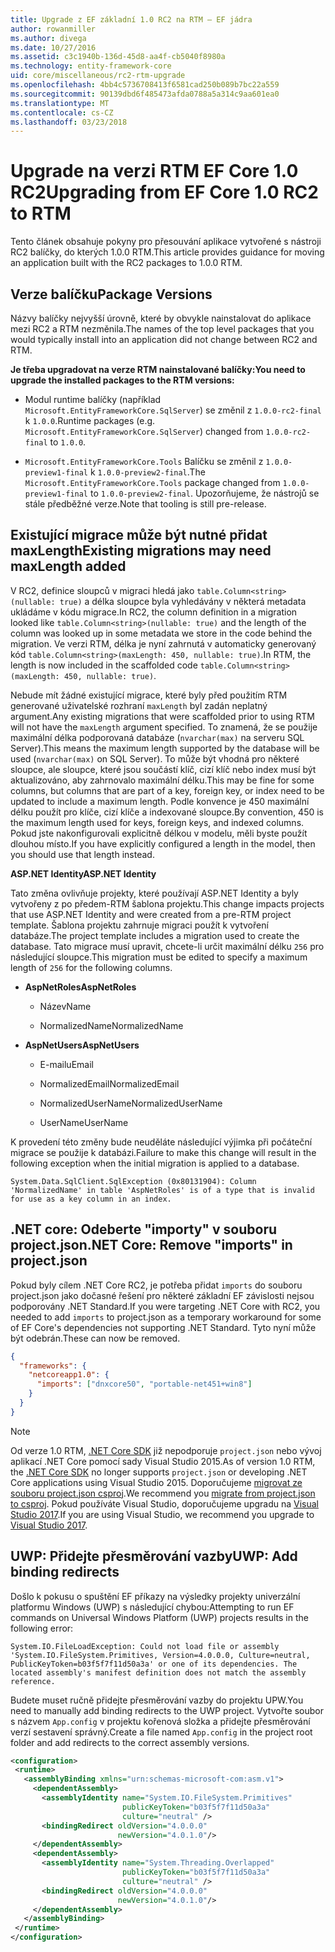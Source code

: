 ```yaml
---
title: Upgrade z EF základní 1.0 RC2 na RTM – EF jádra
author: rowanmiller
ms.author: divega
ms.date: 10/27/2016
ms.assetid: c3c1940b-136d-45d8-aa4f-cb5040f8980a
ms.technology: entity-framework-core
uid: core/miscellaneous/rc2-rtm-upgrade
ms.openlocfilehash: 4bb4c5736708413f6581cad250b089b7bc22a559
ms.sourcegitcommit: 90139dbd6f485473afda0788a5a314c9aa601ea0
ms.translationtype: MT
ms.contentlocale: cs-CZ
ms.lasthandoff: 03/23/2018
---
```

# <a name="upgrading-from-ef-core-10-rc2-to-rtm"></a><span data-ttu-id="9d872-102">Upgrade na verzi RTM EF Core 1.0 RC2</span><span class="sxs-lookup"><span data-stu-id="9d872-102">Upgrading from EF Core 1.0 RC2 to RTM</span></span>

<span data-ttu-id="9d872-103">Tento článek obsahuje pokyny pro přesouvání aplikace vytvořené s nástroji RC2 balíčky, do kterých 1.0.0 RTM.</span><span class="sxs-lookup"><span data-stu-id="9d872-103">This article provides guidance for moving an application built with the RC2 packages to 1.0.0 RTM.</span></span>

## <a name="package-versions"></a><span data-ttu-id="9d872-104">Verze balíčku</span><span class="sxs-lookup"><span data-stu-id="9d872-104">Package Versions</span></span>

<span data-ttu-id="9d872-105">Názvy balíčky nejvyšší úrovně, které by obvykle nainstalovat do aplikace mezi RC2 a RTM nezměnila.</span><span class="sxs-lookup"><span data-stu-id="9d872-105">The names of the top level packages that you would typically install into an application did not change between RC2 and RTM.</span></span>

<span data-ttu-id="9d872-106">**Je třeba upgradovat na verze RTM nainstalované balíčky:**</span><span class="sxs-lookup"><span data-stu-id="9d872-106">**You need to upgrade the installed packages to the RTM versions:**</span></span>

* <span data-ttu-id="9d872-107">Modul runtime balíčky (například `Microsoft.EntityFrameworkCore.SqlServer`) se změnil z `1.0.0-rc2-final` k `1.0.0`.</span><span class="sxs-lookup"><span data-stu-id="9d872-107">Runtime packages (e.g. `Microsoft.EntityFrameworkCore.SqlServer`) changed from `1.0.0-rc2-final` to `1.0.0`.</span></span>

* <span data-ttu-id="9d872-108">`Microsoft.EntityFrameworkCore.Tools` Balíčku se změnil z `1.0.0-preview1-final` k `1.0.0-preview2-final`.</span><span class="sxs-lookup"><span data-stu-id="9d872-108">The `Microsoft.EntityFrameworkCore.Tools` package changed from `1.0.0-preview1-final` to `1.0.0-preview2-final`.</span></span> <span data-ttu-id="9d872-109">Upozorňujeme, že nástrojů se stále předběžné verze.</span><span class="sxs-lookup"><span data-stu-id="9d872-109">Note that tooling is still pre-release.</span></span>

## <a name="existing-migrations-may-need-maxlength-added"></a><span data-ttu-id="9d872-110">Existující migrace může být nutné přidat maxLength</span><span class="sxs-lookup"><span data-stu-id="9d872-110">Existing migrations may need maxLength added</span></span>

<span data-ttu-id="9d872-111">V RC2, definice sloupců v migraci hledá jako `table.Column<string>(nullable: true)` a délka sloupce byla vyhledávány v některá metadata ukládáme v kódu migrace.</span><span class="sxs-lookup"><span data-stu-id="9d872-111">In RC2, the column definition in a migration looked like `table.Column<string>(nullable: true)` and the length of the column was looked up in some metadata we store in the code behind the migration.</span></span> <span data-ttu-id="9d872-112">Ve verzi RTM, délka je nyní zahrnutá v automaticky generovaný kód `table.Column<string>(maxLength: 450, nullable: true)`.</span><span class="sxs-lookup"><span data-stu-id="9d872-112">In RTM, the length is now included in the scaffolded code `table.Column<string>(maxLength: 450, nullable: true)`.</span></span>

<span data-ttu-id="9d872-113">Nebude mít žádné existující migrace, které byly před použitím RTM generované uživatelské rozhraní `maxLength` byl zadán neplatný argument.</span><span class="sxs-lookup"><span data-stu-id="9d872-113">Any existing migrations that were scaffolded prior to using RTM will not have the `maxLength` argument specified.</span></span> <span data-ttu-id="9d872-114">To znamená, že se použije maximální délka podporovaná databáze (`nvarchar(max)` na serveru SQL Server).</span><span class="sxs-lookup"><span data-stu-id="9d872-114">This means the maximum length supported by the database will be used (`nvarchar(max)` on SQL Server).</span></span> <span data-ttu-id="9d872-115">To může být vhodná pro některé sloupce, ale sloupce, které jsou součástí klíč, cizí klíč nebo index musí být aktualizováno, aby zahrnovalo maximální délku.</span><span class="sxs-lookup"><span data-stu-id="9d872-115">This may be fine for some columns, but columns that are part of a key, foreign key, or index need to be updated to include a maximum length.</span></span> <span data-ttu-id="9d872-116">Podle konvence je 450 maximální délku použít pro klíče, cizí klíče a indexované sloupce.</span><span class="sxs-lookup"><span data-stu-id="9d872-116">By convention, 450 is the maximum length used for keys, foreign keys, and indexed columns.</span></span> <span data-ttu-id="9d872-117">Pokud jste nakonfigurovali explicitně délkou v modelu, měli byste použít dlouhou místo.</span><span class="sxs-lookup"><span data-stu-id="9d872-117">If you have explicitly configured a length in the model, then you should use that length instead.</span></span>

<span data-ttu-id="9d872-118">**ASP.NET Identity**</span><span class="sxs-lookup"><span data-stu-id="9d872-118">**ASP.NET Identity**</span></span>

<span data-ttu-id="9d872-119">Tato změna ovlivňuje projekty, které používají ASP.NET Identity a byly vytvořeny z po předem-RTM šablona projektu.</span><span class="sxs-lookup"><span data-stu-id="9d872-119">This change impacts projects that use ASP.NET Identity and were created from a pre-RTM project template.</span></span> <span data-ttu-id="9d872-120">Šablona projektu zahrnuje migraci použít k vytvoření databáze.</span><span class="sxs-lookup"><span data-stu-id="9d872-120">The project template includes a migration used to create the database.</span></span> <span data-ttu-id="9d872-121">Tato migrace musí upravit, chcete-li určit maximální délku `256` pro následující sloupce.</span><span class="sxs-lookup"><span data-stu-id="9d872-121">This migration must be edited to specify a maximum length of `256` for the following columns.</span></span>

*  <span data-ttu-id="9d872-122">**AspNetRoles**</span><span class="sxs-lookup"><span data-stu-id="9d872-122">**AspNetRoles**</span></span>

    * <span data-ttu-id="9d872-123">Název</span><span class="sxs-lookup"><span data-stu-id="9d872-123">Name</span></span>

    * <span data-ttu-id="9d872-124">NormalizedName</span><span class="sxs-lookup"><span data-stu-id="9d872-124">NormalizedName</span></span>

*  <span data-ttu-id="9d872-125">**AspNetUsers**</span><span class="sxs-lookup"><span data-stu-id="9d872-125">**AspNetUsers**</span></span>

   * <span data-ttu-id="9d872-126">E-mailu</span><span class="sxs-lookup"><span data-stu-id="9d872-126">Email</span></span>

   * <span data-ttu-id="9d872-127">NormalizedEmail</span><span class="sxs-lookup"><span data-stu-id="9d872-127">NormalizedEmail</span></span>

   * <span data-ttu-id="9d872-128">NormalizedUserName</span><span class="sxs-lookup"><span data-stu-id="9d872-128">NormalizedUserName</span></span>

   * <span data-ttu-id="9d872-129">UserName</span><span class="sxs-lookup"><span data-stu-id="9d872-129">UserName</span></span>

<span data-ttu-id="9d872-130">K provedení této změny bude neuděláte následující výjimka při počáteční migrace se použije k databázi.</span><span class="sxs-lookup"><span data-stu-id="9d872-130">Failure to make this change will result in the following exception when the initial migration is applied to a database.</span></span>

    System.Data.SqlClient.SqlException (0x80131904): Column 'NormalizedName' in table 'AspNetRoles' is of a type that is invalid for use as a key column in an index.

## <a name="net-core-remove-imports-in-projectjson"></a><span data-ttu-id="9d872-131">.NET core: Odeberte "importy" v souboru project.json</span><span class="sxs-lookup"><span data-stu-id="9d872-131">.NET Core: Remove "imports" in project.json</span></span>

<span data-ttu-id="9d872-132">Pokud byly cílem .NET Core RC2, je potřeba přidat `imports` do souboru project.json jako dočasné řešení pro některé základní EF závislosti nejsou podporovány .NET Standard.</span><span class="sxs-lookup"><span data-stu-id="9d872-132">If you were targeting .NET Core with RC2, you needed to add `imports` to project.json as a temporary workaround for some of EF Core's dependencies not supporting .NET Standard.</span></span> <span data-ttu-id="9d872-133">Tyto nyní může být odebrán.</span><span class="sxs-lookup"><span data-stu-id="9d872-133">These can now be removed.</span></span>

``` json
{
  "frameworks": {
    "netcoreapp1.0": {
      "imports": ["dnxcore50", "portable-net451+win8"]
    }
  }
}
```

> [!NOTE]  
> <span data-ttu-id="9d872-134">Od verze 1.0 RTM, [.NET Core SDK](https://www.microsoft.com/net/download/core) již nepodporuje `project.json` nebo vývoj aplikací .NET Core pomocí sady Visual Studio 2015.</span><span class="sxs-lookup"><span data-stu-id="9d872-134">As of version 1.0 RTM, the [.NET Core SDK](https://www.microsoft.com/net/download/core) no longer supports `project.json` or developing .NET Core applications using Visual Studio 2015.</span></span> <span data-ttu-id="9d872-135">Doporučujeme [migrovat ze souboru project.json csproj](https://docs.microsoft.com/dotnet/articles/core/migration/).</span><span class="sxs-lookup"><span data-stu-id="9d872-135">We recommend you [migrate from project.json to csproj](https://docs.microsoft.com/dotnet/articles/core/migration/).</span></span> <span data-ttu-id="9d872-136">Pokud používáte Visual Studio, doporučujeme upgradu na [Visual Studio 2017](https://www.visualstudio.com/downloads/).</span><span class="sxs-lookup"><span data-stu-id="9d872-136">If you are using Visual Studio, we recommend you upgrade to [Visual Studio 2017](https://www.visualstudio.com/downloads/).</span></span>

## <a name="uwp-add-binding-redirects"></a><span data-ttu-id="9d872-137">UWP: Přidejte přesměrování vazby</span><span class="sxs-lookup"><span data-stu-id="9d872-137">UWP: Add binding redirects</span></span>

<span data-ttu-id="9d872-138">Došlo k pokusu o spuštění EF příkazy na výsledky projekty univerzální platformu Windows (UWP) s následující chybou:</span><span class="sxs-lookup"><span data-stu-id="9d872-138">Attempting to run EF commands on Universal Windows Platform (UWP) projects results in the following error:</span></span>

    System.IO.FileLoadException: Could not load file or assembly 'System.IO.FileSystem.Primitives, Version=4.0.0.0, Culture=neutral, PublicKeyToken=b03f5f7f11d50a3a' or one of its dependencies. The located assembly's manifest definition does not match the assembly reference.

<span data-ttu-id="9d872-139">Budete muset ručně přidejte přesměrování vazby do projektu UPW.</span><span class="sxs-lookup"><span data-stu-id="9d872-139">You need to manually add binding redirects to the UWP project.</span></span> <span data-ttu-id="9d872-140">Vytvořte soubor s názvem `App.config` v projektu kořenová složka a přidejte přesměrování verzí sestavení správný.</span><span class="sxs-lookup"><span data-stu-id="9d872-140">Create a file named `App.config` in the project root folder and add redirects to the correct assembly versions.</span></span>

``` xml
<configuration>
 <runtime>
   <assemblyBinding xmlns="urn:schemas-microsoft-com:asm.v1">
     <dependentAssembly>
       <assemblyIdentity name="System.IO.FileSystem.Primitives"
                         publicKeyToken="b03f5f7f11d50a3a"
                         culture="neutral" />
       <bindingRedirect oldVersion="4.0.0.0"
                        newVersion="4.0.1.0"/>
     </dependentAssembly>
     <dependentAssembly>
       <assemblyIdentity name="System.Threading.Overlapped"
                         publicKeyToken="b03f5f7f11d50a3a"
                         culture="neutral" />
       <bindingRedirect oldVersion="4.0.0.0"
                        newVersion="4.0.1.0"/>
     </dependentAssembly>
   </assemblyBinding>
 </runtime>
</configuration>
```

